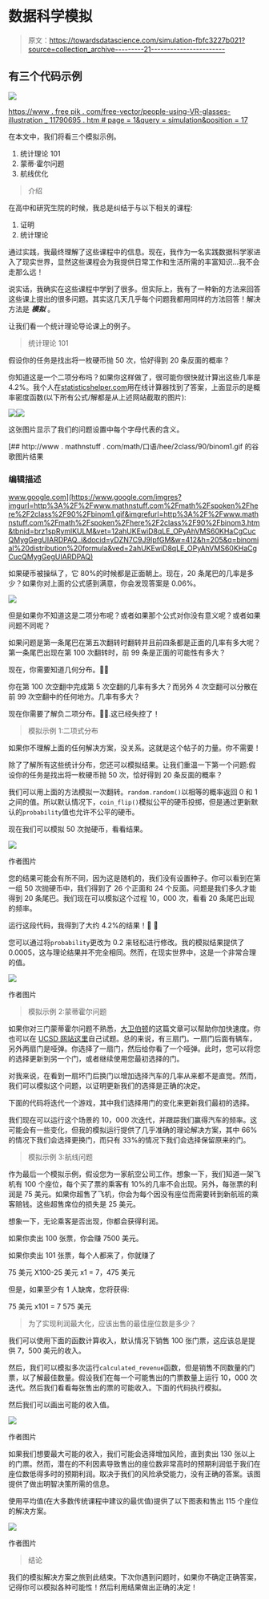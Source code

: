 # 数据科学模拟

> 原文：<https://towardsdatascience.com/simulation-fbfc3227b021?source=collection_archive---------21----------------------->

## 有三个代码示例

![](img/0440b2955122be49e8e6873cc63798df.png)

[https://www . free pik . com/free-vector/people-using-VR-glasses-illustration _ 11790695 . htm # page = 1&query = simulation&position = 17](https://www.freepik.com/free-vector/people-using-vr-glasses-illustration_11790695.htm#page=1&query=simulation&position=17)

在本文中，我们将看三个模拟示例。

1.  统计理论 101
2.  蒙蒂·霍尔问题
3.  航线优化

> 介绍

在高中和研究生院的时候，我总是纠结于与以下相关的课程:

1.  证明
2.  统计理论

通过实践，我最终理解了这些课程中的信息。现在，我作为一名实践数据科学家进入了现实世界，显然这些课程会为我提供日常工作和生活所需的丰富知识…我不会走那么远！

说实话，我确实在这些课程中学到了很多。但实际上，我有了一种新的方法来回答这些课上提出的很多问题。其实这几天几乎每个问题我都用同样的方法回答！解决方法是 ***模拟*** 。

让我们看一个统计理论导论课上的例子。

> 统计理论 101

假设你的任务是找出将一枚硬币抛 50 次，恰好得到 20 条反面的概率？

你知道这是一个二项分布吗？如果你这样做了，很可能你很快就计算出这些几率是 4.2%。我个人在[statisticshelper.com](http://statisticshelper.com/binomial-probability-calculator#answer)用在线计算器找到了答案，上面显示的是概率密度函数(以下所有公式/解都是从上述网站截取的图片):

![](img/52bc546e95ea267c5bdff8cc5af842bb.png)![](img/a3503a55f0c642b670fd3eecda90ccb3.png)

这张图片显示了我们的问题设置中每个字母代表的含义。

[](https://www.google.com/imgres?imgurl=http%3A%2F%2Fwww.mathnstuff.com%2Fmath%2Fspoken%2Fhere%2F2class%2F90%2Fbinom1.gif&imgrefurl=http%3A%2F%2Fwww.mathnstuff.com%2Fmath%2Fspoken%2Fhere%2F2class%2F90%2Fbinom3.htm&tbnid=brz1spRymlKULM&vet=12ahUKEwiD8qLE_OPyAhVMS60KHaCgCucQMygGegUIARDPAQ..i&docid=yDZN7C9J9IpfGM&w=412&h=205&q=binomial%20distribution%20formula&ved=2ahUKEwiD8qLE_OPyAhVMS60KHaCgCucQMygGegUIARDPAQ) [## http://www . mathnstuff . com/math/口语/hee/2class/90/binom1.gif 的谷歌图片结果

### 编辑描述

www.google.com](https://www.google.com/imgres?imgurl=http%3A%2F%2Fwww.mathnstuff.com%2Fmath%2Fspoken%2Fhere%2F2class%2F90%2Fbinom1.gif&imgrefurl=http%3A%2F%2Fwww.mathnstuff.com%2Fmath%2Fspoken%2Fhere%2F2class%2F90%2Fbinom3.htm&tbnid=brz1spRymlKULM&vet=12ahUKEwiD8qLE_OPyAhVMS60KHaCgCucQMygGegUIARDPAQ..i&docid=yDZN7C9J9IpfGM&w=412&h=205&q=binomial%20distribution%20formula&ved=2ahUKEwiD8qLE_OPyAhVMS60KHaCgCucQMygGegUIARDPAQ) 

如果硬币被操纵了，它 80%的时候都是正面朝上。现在，20 条尾巴的几率是多少？如果你对上面的公式感到满意，你会发现答案是 0.06%。

![](img/a512c8f10938fc8690ba27212d6e8388.png)

但是如果你不知道这是二项分布呢？或者如果那个公式对你没有意义呢？或者如果问题不同呢？

如果问题是第一条尾巴在第五次翻转时翻转并且前四条都是正面的几率有多大呢？第一条尾巴出现在第 100 次翻转时，前 99 条是正面的可能性有多大？

现在，你需要知道几何分布。🤦‍♂️

你在第 100 次空翻中完成第 5 次空翻的几率有多大？而另外 4 次空翻可以分散在前 99 次空翻中的任何地方。几率有多大？

现在你需要了解负二项分布。️️🤦‍♀️.这已经失控了！

> 模拟示例 1:二项式分布

如果你不理解上面的任何解决方案，没关系。这就是这个帖子的力量。你不需要！

除了了解所有这些统计分布，您还可以模拟结果。让我们重温一下第一个问题:假设你的任务是找出将一枚硬币抛 50 次，恰好得到 20 条反面的概率？

我们可以用上面的方法模拟一次翻转。`random.random()`以相等的概率返回 0 和 1 之间的值。所以默认情况下，`coin_flip()`模拟公平的硬币投掷，但是通过更新默认的`probability`值也允许不公平的硬币。

现在我们可以模拟 50 次抛硬币，看看结果。

![](img/48a6c36dbd54ed81b125bf24dcc5b31b.png)

作者图片

您的结果可能会有所不同，因为这是随机的，我们没有设置种子。你可以看到在第一组 50 次抛硬币中，我们得到了 26 个正面和 24 个反面。问题是我们多久才能得到 20 条尾巴。我们现在可以模拟这个过程 10，000 次，看看 20 条尾巴出现的频率。

运行这段代码，我得到了大约 4.2%的结果！🎉 🎊

您可以通过将`probability`更改为 0.2 来轻松进行修改。我的模拟结果提供了 0.0005，这与理论结果并不完全相同。然而，在现实世界中，这是一个非常合理的值。

![](img/e120da542233ca6c71cfb4cf4cffae1b.png)

作者图片

> 模拟示例 2:蒙蒂霍尔问题

如果你对三门蒙蒂霍尔问题不熟悉，[大卫伯顿](https://medium.com/@trvlingteacher/the-monty-hall-problem-4f942a330207)的这篇文章可以帮助你加快速度。你也可以在 [UCSD 网站这里](http://www.math.ucsd.edu/~crypto/Monty/monty.html)自己试题。总的来说，有三扇门。一扇门后面有辆车，另外两扇门是哑弹。你选择了一扇门，然后给你看了一个哑弹。此时，您可以将您的选择更新到另一个门，或者继续使用您最初选择的门。

对我来说，在看到一扇坏门后换门以增加选择汽车的几率从来都不是直觉。然而，我们可以模拟这个问题，以证明更新我们的选择是正确的决定。

下面的代码将迭代一个游戏，其中我们选择用门的变化来更新我们最初的选择。

我们现在可以运行这个场景的 10，000 次迭代，并跟踪我们赢得汽车的频率。这可能会有一些变化，但我的模拟运行提供了几乎准确的理论解决方案，其中 66%的情况下我们会选择更换门，而只有 33%的情况下我们会选择保留原来的门。

> 模拟示例 3:航线问题

作为最后一个模拟示例，假设您为一家航空公司工作。想象一下，我们知道一架飞机有 100 个座位，每个买了票的乘客有 10%的几率不会出现。另外，每张票的利润是 75 美元。如果你超售了飞机，你会为每个因没有座位而需要转到新航班的乘客赔钱。这些超售席位的损失是 25 美元。

想象一下，无论乘客是否出现，你都会获得利润。

如果你卖出 100 张票，你会赚 7500 美元。

如果你卖出 101 张票，每个人都来了，你就赚了

75 美元 X100-25 美元 x1 = 7，475 美元

但是，如果至少有 1 人缺席，您将获得:

75 美元 x101 = 7 575 美元

> 为了实现利润最大化，应该出售的最佳座位数是多少？

我们可以使用下面的函数计算收入，默认情况下销售 100 张门票，这应该总是提供 7，500 美元的收入。

然后，我们可以模拟多次运行`calculated_revenue`函数，但是销售不同数量的门票，以了解最佳数量。假设我们在每一个可能售出的门票数量上运行 10，000 次迭代。然后我们看看每张售出的票的可能收入。下面的代码执行模拟。

然后我们可以画出可能的收入值。

![](img/9120428d296f3d9b96e0e1e228866b87.png)

作者图片

如果我们想要最大可能的收入，我们可能会选择增加风险，直到卖出 130 张以上的门票。然而，潜在的不利因素导致售出的座位数非常高时的预期利润低于我们在座位数低得多时的预期利润。取决于我们的风险承受能力，没有正确的答案。该图提供了做出明智决策所需的信息。

使用平均值(在大多数传统课程中建议的最优值)提供了以下图表和售出 115 个座位的解决方案。

![](img/2735af007fc3a1cc47f79e6d3a572ef4.png)

作者图片

> 结论

我们的模拟解决方案之旅到此结束。下次你遇到问题时，如果你不确定正确答案，记得你可以模拟各种可能性！然后利用结果做出正确的决定！